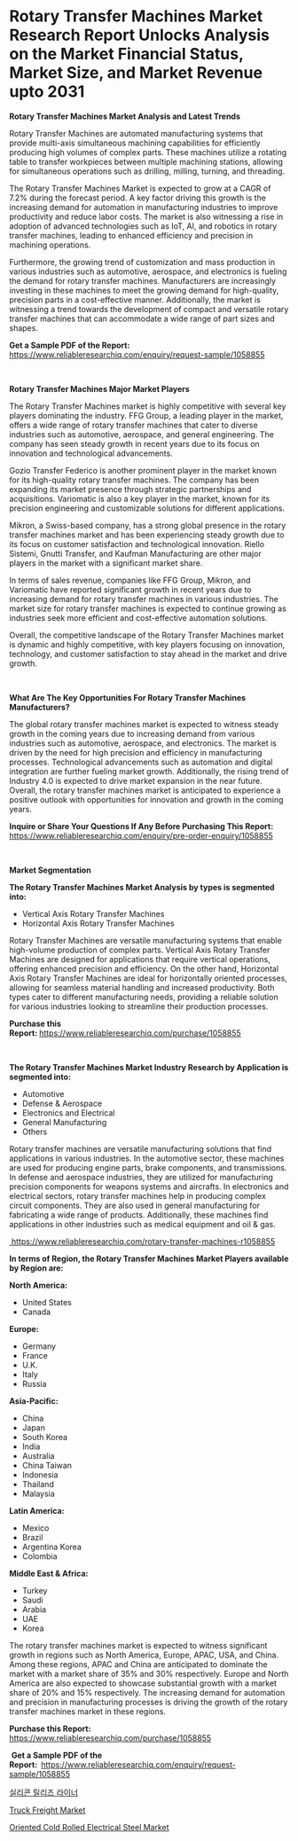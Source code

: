 <p><h1>Rotary Transfer Machines Market Research Report Unlocks Analysis on the Market Financial Status, Market Size, and Market Revenue upto 2031</h1></p><p><strong>Rotary Transfer Machines Market Analysis and Latest Trends</strong></p>
<p><p>Rotary Transfer Machines are automated manufacturing systems that provide multi-axis simultaneous machining capabilities for efficiently producing high volumes of complex parts. These machines utilize a rotating table to transfer workpieces between multiple machining stations, allowing for simultaneous operations such as drilling, milling, turning, and threading.</p><p>The Rotary Transfer Machines Market is expected to grow at a CAGR of 7.2% during the forecast period. A key factor driving this growth is the increasing demand for automation in manufacturing industries to improve productivity and reduce labor costs. The market is also witnessing a rise in adoption of advanced technologies such as IoT, AI, and robotics in rotary transfer machines, leading to enhanced efficiency and precision in machining operations.</p><p>Furthermore, the growing trend of customization and mass production in various industries such as automotive, aerospace, and electronics is fueling the demand for rotary transfer machines. Manufacturers are increasingly investing in these machines to meet the growing demand for high-quality, precision parts in a cost-effective manner. Additionally, the market is witnessing a trend towards the development of compact and versatile rotary transfer machines that can accommodate a wide range of part sizes and shapes.</p></p>
<p><strong>Get a Sample PDF of the Report:&nbsp;</strong> <a href="https://www.reliableresearchiq.com/enquiry/request-sample/1058855">https://www.reliableresearchiq.com/enquiry/request-sample/1058855</a></p>
<p>&nbsp;</p>
<p><strong>Rotary Transfer Machines Major Market Players</strong></p>
<p><p>The Rotary Transfer Machines market is highly competitive with several key players dominating the industry. FFG Group, a leading player in the market, offers a wide range of rotary transfer machines that cater to diverse industries such as automotive, aerospace, and general engineering. The company has seen steady growth in recent years due to its focus on innovation and technological advancements.</p><p>Gozio Transfer Federico is another prominent player in the market known for its high-quality rotary transfer machines. The company has been expanding its market presence through strategic partnerships and acquisitions. Variomatic is also a key player in the market, known for its precision engineering and customizable solutions for different applications.</p><p>Mikron, a Swiss-based company, has a strong global presence in the rotary transfer machines market and has been experiencing steady growth due to its focus on customer satisfaction and technological innovation. Riello Sistemi, Gnutti Transfer, and Kaufman Manufacturing are other major players in the market with a significant market share.</p><p>In terms of sales revenue, companies like FFG Group, Mikron, and Variomatic have reported significant growth in recent years due to increasing demand for rotary transfer machines in various industries. The market size for rotary transfer machines is expected to continue growing as industries seek more efficient and cost-effective automation solutions.</p><p>Overall, the competitive landscape of the Rotary Transfer Machines market is dynamic and highly competitive, with key players focusing on innovation, technology, and customer satisfaction to stay ahead in the market and drive growth.</p></p>
<p>&nbsp;</p>
<p><strong>What Are The Key Opportunities For Rotary Transfer Machines Manufacturers?</strong></p>
<p><p>The global rotary transfer machines market is expected to witness steady growth in the coming years due to increasing demand from various industries such as automotive, aerospace, and electronics. The market is driven by the need for high precision and efficiency in manufacturing processes. Technological advancements such as automation and digital integration are further fueling market growth. Additionally, the rising trend of Industry 4.0 is expected to drive market expansion in the near future. Overall, the rotary transfer machines market is anticipated to experience a positive outlook with opportunities for innovation and growth in the coming years.</p></p>
<p><strong>Inquire or Share Your Questions If Any Before Purchasing This Report:</strong> <a href="https://www.reliableresearchiq.com/enquiry/pre-order-enquiry/1058855">https://www.reliableresearchiq.com/enquiry/pre-order-enquiry/1058855</a></p>
<p>&nbsp;</p>
<p><strong>Market Segmentation</strong></p>
<p><strong>The Rotary Transfer Machines Market Analysis by types is segmented into:</strong></p>
<p><ul><li>Vertical Axis Rotary Transfer Machines</li><li>Horizontal Axis Rotary Transfer Machines</li></ul></p>
<p><p>Rotary Transfer Machines are versatile manufacturing systems that enable high-volume production of complex parts. Vertical Axis Rotary Transfer Machines are designed for applications that require vertical operations, offering enhanced precision and efficiency. On the other hand, Horizontal Axis Rotary Transfer Machines are ideal for horizontally oriented processes, allowing for seamless material handling and increased productivity. Both types cater to different manufacturing needs, providing a reliable solution for various industries looking to streamline their production processes.</p></p>
<p><strong>Purchase this Report:&nbsp;</strong><a href="https://www.reliableresearchiq.com/purchase/1058855">https://www.reliableresearchiq.com/purchase/1058855</a></p>
<p>&nbsp;</p>
<p><strong>The Rotary Transfer Machines Market Industry Research by Application is segmented into:</strong></p>
<p><ul><li>Automotive</li><li>Defense & Aerospace</li><li>Electronics and Electrical</li><li>General Manufacturing</li><li>Others</li></ul></p>
<p><p>Rotary transfer machines are versatile manufacturing solutions that find applications in various industries. In the automotive sector, these machines are used for producing engine parts, brake components, and transmissions. In defense and aerospace industries, they are utilized for manufacturing precision components for weapons systems and aircrafts. In electronics and electrical sectors, rotary transfer machines help in producing complex circuit components. They are also used in general manufacturing for fabricating a wide range of products. Additionally, these machines find applications in other industries such as medical equipment and oil & gas.</p></p>
<p><a href="https://www.reliableresearchiq.com/rotary-transfer-machines-r1058855">&nbsp;https://www.reliableresearchiq.com/rotary-transfer-machines-r1058855</a></p>
<p><strong>In terms of Region, the Rotary Transfer Machines Market Players available by Region are:</strong></p>
<p>
    <p> <strong> North America: </strong>
        <ul>
            <li>United States</li>
            <li>Canada</li>
        </ul>
        </p> 
    <p> <strong> Europe: </strong>
        <ul>
            <li>Germany</li>
            <li>France</li>
            <li>U.K.</li>
            <li>Italy</li>
            <li>Russia</li>
        </ul>
        </p> 
    <p> <strong> Asia-Pacific: </strong>
        <ul>
            <li>China</li>
            <li>Japan</li>
            <li>South Korea</li>
            <li>India</li>
            <li>Australia</li>
            <li>China Taiwan</li>
            <li>Indonesia</li>
            <li>Thailand</li>
            <li>Malaysia</li>
        </ul>
        </p> 
    <p> <strong> Latin America: </strong>
        <ul>
            <li>Mexico</li>
            <li>Brazil</li>
            <li>Argentina Korea</li>
            <li>Colombia</li>
        </ul>
        </p> 
    <p> <strong> Middle East & Africa: </strong>
        <ul>
            <li>Turkey</li>
            <li>Saudi</li>
            <li>Arabia</li>
            <li>UAE</li>
            <li>Korea</li>
        </ul>
    </p>
    </p>
<p><p>The rotary transfer machines market is expected to witness significant growth in regions such as North America, Europe, APAC, USA, and China. Among these regions, APAC and China are anticipated to dominate the market with a market share of 35% and 30% respectively. Europe and North America are also expected to showcase substantial growth with a market share of 20% and 15% respectively. The increasing demand for automation and precision in manufacturing processes is driving the growth of the rotary transfer machines market in these regions.</p></p>
<p><strong>Purchase this Report: </strong><a href="https://www.reliableresearchiq.com/purchase/1058855">https://www.reliableresearchiq.com/purchase/1058855</a></p>
<p>&nbsp;<strong>Get a Sample PDF of the Report:&nbsp;&nbsp;</strong><a href="https://www.reliableresearchiq.com/enquiry/request-sample/1058855">https://www.reliableresearchiq.com/enquiry/request-sample/1058855</a></p>
<p><strong></strong></p>
<p><p><a href="https://github.com/laholand/Market-Research-Report-List-5/blob/main/863538947950.md">실리콘 릴리즈 라이너</a></p><p><a href="https://view.publitas.com/reportprime-1/global-truck-freight-market-status-2024-2031-and-forecast-by-region-product-end-use/">Truck Freight Market</a></p><p><a href="https://medium.com/@joshavis90/oriented-cold-rolled-electrical-steel-market-share-size-trends-industry-analysis-report-by-85dbe0310ab9">Oriented Cold Rolled Electrical Steel Market</a></p></p>